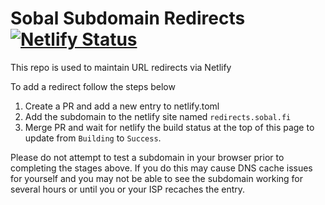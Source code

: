 # Sobal Subdomain Redirects [![Netlify Status](https://api.netlify.com/api/v1/badges/b7818e07-cd81-4b5e-842b-e9f9deb6b45f/deploy-status)](https://app.netlify.com/sites/sobal-redirects/deploys)
This repo is used to maintain URL redirects via Netlify

To add a redirect follow the steps below

1. Create a PR and add a new entry to netlify.toml
2. Add the subdomain to the netlify site named `redirects.sobal.fi`
3. Merge PR and wait for netlify the build status at the top of this page to update from `Building` to `Success`.

Please do not attempt to test a subdomain in your browser prior to completing the stages above. If you do this may cause DNS cache issues for yourself and you may not be able to see the subdomain working for several hours or until you or your ISP recaches the entry.
